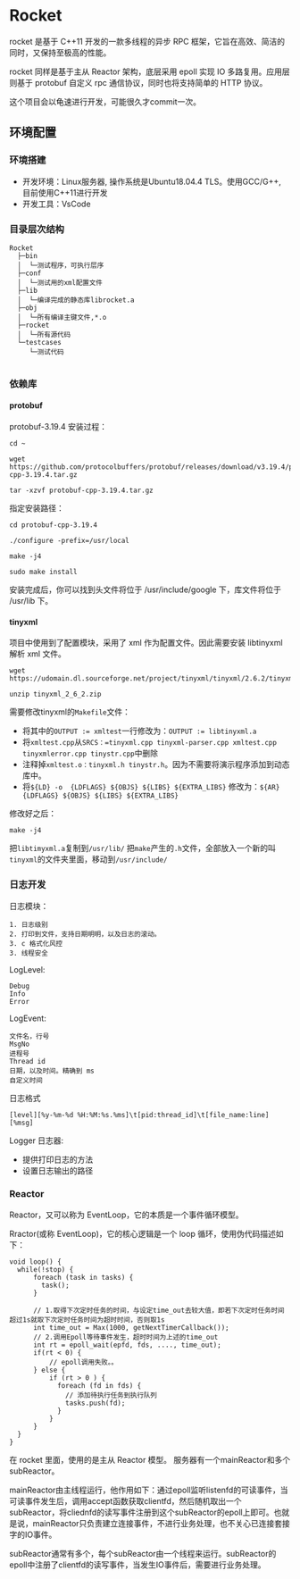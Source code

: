 # Rocket

rocket 是基于 C++11 开发的一款多线程的异步 RPC 框架，它旨在高效、简洁的同时，又保持至极高的性能。

rocket 同样是基于主从 Reactor 架构，底层采用 epoll 实现 IO 多路复用。应用层则基于 protobuf 自定义 rpc 通信协议，同时也将支持简单的 HTTP 协议。

这个项目会以龟速进行开发，可能很久才commit一次。

## 环境配置
### 环境搭建
* 开发环境：Linux服务器, 操作系统是Ubuntu18.04.4 TLS。使用GCC/G++, 目前使用C++11进行开发
* 开发工具：VsCode
### 目录层次结构
```
Rocket
  ├─bin         
  │  └─测试程序，可执行层序
  ├─conf        
  │  └─测试用的xml配置文件
  ├─lib         
  │  └─编译完成的静态库librocket.a
  ├─obj         
  │  └─所有编译主键文件,*.o
  ├─rocket      
  │  └─所有源代码
  └─testcases   
     └─测试代码
    
```
### 依赖库
#### protobuf
protobuf-3.19.4
安装过程：
```
cd ~

wget https://github.com/protocolbuffers/protobuf/releases/download/v3.19.4/protobuf-cpp-3.19.4.tar.gz

tar -xzvf protobuf-cpp-3.19.4.tar.gz
```
指定安装路径：
```
cd protobuf-cpp-3.19.4

./configure -prefix=/usr/local

make -j4 

sudo make install
```
安装完成后，你可以找到头文件将位于 /usr/include/google 下，库文件将位于 /usr/lib 下。

#### tinyxml
项目中使用到了配置模块，采用了 xml 作为配置文件。因此需要安装 libtinyxml 解析 xml 文件。
```
wget https://udomain.dl.sourceforge.net/project/tinyxml/tinyxml/2.6.2/tinyxml_2_6_2.zip

unzip tinyxml_2_6_2.zip
```

需要修改tinyxml的`Makefile`文件：
* 将其中的`OUTPUT := xmltest`一行修改为：`OUTPUT := libtinyxml.a`
* 将`xmltest.cpp`从`SRCS：=tinyxml.cpp tinyxml-parser.cpp xmltest.cpp tinyxmlerror.cpp tinystr.cpp`中删除
* 注释掉`xmltest.o：tinyxml.h tinystr.h`。因为不需要将演示程序添加到动态库中。
* 将`${LD} -o 
{LDFLAGS} ${OBJS} ${LIBS} ${EXTRA_LIBS}` 修改为：`${AR} 
{LDFLAGS} ${OBJS} ${LIBS} ${EXTRA_LIBS}`


修改好之后：
```
make -j4
```

把`libtimyxml.a`复制到`/usr/lib/`
把`make`产生的`.h`文件，全部放入一个新的叫`tinyxml`的文件夹里面，移动到`/usr/include/`


### 日志开发
日志模块：
```
1. 日志级别
2. 打印到文件，支持日期明明，以及日志的滚动。
3. c 格式化风控
3. 线程安全
```

LogLevel:
```
Debug
Info
Error
```

LogEvent:
```
文件名，行号
MsgNo
进程号
Thread id
日期，以及时间。精确到 ms
自定义时间
```

日志格式
```
[level][%y-%m-%d %H:%M:%s.%ms]\t[pid:thread_id]\t[file_name:line][%msg]
```

Logger 日志器:
* 提供打印日志的方法 
* 设置日志输出的路径

### Reactor
Reactor，又可以称为 EventLoop，它的本质是一个事件循环模型。

Rractor(或称 EventLoop)，它的核心逻辑是一个 loop 循环，使用伪代码描述如下：
```
void loop() {
  while(!stop) {
      foreach (task in tasks) {
        task();
      }

      // 1.取得下次定时任务的时间，与设定time_out去较大值，即若下次定时任务时间超过1s就取下次定时任务时间为超时时间，否则取1s
      int time_out = Max(1000, getNextTimerCallback());
      // 2.调用Epoll等待事件发生，超时时间为上述的time_out
      int rt = epoll_wait(epfd, fds, ...., time_out); 
      if(rt < 0) {
          // epoll调用失败。。
      } else {
          if (rt > 0 ) {
            foreach (fd in fds) {
              // 添加待执行任务到执行队列
              tasks.push(fd);
            }
          }
      } 
  }
}
```

在 rocket 里面，使用的是主从 Reactor 模型。
服务器有一个mainReactor和多个subReactor。

mainReactor由主线程运行，他作用如下：通过epoll监听listenfd的可读事件，当可读事件发生后，调用accept函数获取clientfd，然后随机取出一个subReactor，将cliednfd的读写事件注册到这个subReactor的epoll上即可。也就是说，mainReactor只负责建立连接事件，不进行业务处理，也不关心已连接套接字的IO事件。

subReactor通常有多个，每个subReactor由一个线程来运行。subReactor的epoll中注册了clientfd的读写事件，当发生IO事件后，需要进行业务处理。

